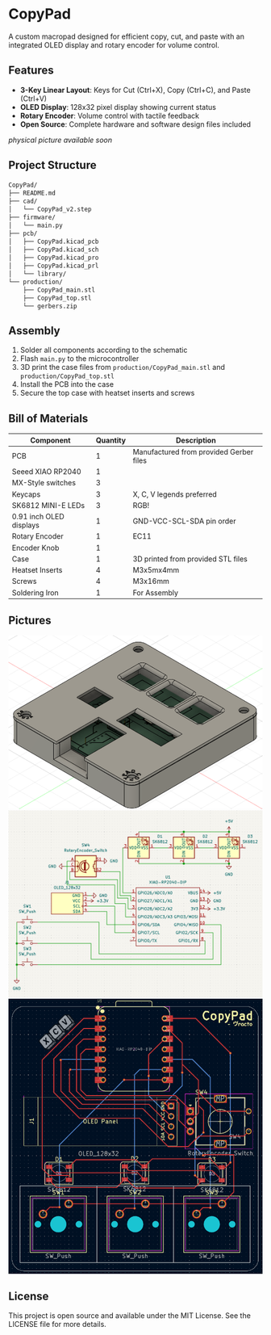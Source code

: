 # CopyPad

A custom macropad designed for efficient copy, cut, and paste with an integrated OLED display and rotary encoder for volume control.

## Features

- **3-Key Linear Layout**: Keys for Cut (Ctrl+X), Copy (Ctrl+C), and Paste (Ctrl+V)
- **OLED Display**: 128x32 pixel display showing current status
- **Rotary Encoder**: Volume control with tactile feedback
- **Open Source**: Complete hardware and software design files included

*physical picture available soon*

## Project Structure

```
CopyPad/
├── README.md               
├── cad/                    
│   └── CopyPad_v2.step     
├── firmware/                
│   └── main.py             
├── pcb/                    
│   ├── CopyPad.kicad_pcb   
│   ├── CopyPad.kicad_sch   
│   ├── CopyPad.kicad_pro   
│   ├── CopyPad.kicad_prl   
│   └── library/            
└── production/             
    ├── CopyPad_main.stl    
    ├── CopyPad_top.stl     
    └── gerbers.zip         
```

## Assembly

1. Solder all components according to the schematic
2. Flash `main.py` to the microcontroller
3. 3D print the case files from `production/CopyPad_main.stl` and `production/CopyPad_top.stl`
4. Install the PCB into the case
5. Secure the top case with heatset inserts and screws

## Bill of Materials

| Component | Quantity | Description |
|-----------|----------|-------------|
| PCB | 1 | Manufactured from provided Gerber files |
| Seeed XIAO RP2040 | 1 |  |
| MX-Style switches | 3 |  |
| Keycaps | 3 | X, C, V legends preferred |
| SK6812 MINI-E LEDs | 3 | RGB! |
| 0.91 inch OLED displays  | 1 | GND-VCC-SCL-SDA pin order |
| Rotary Encoder  | 1 | EC11 |
| Encoder Knob | 1 |  |
| Case | 1 | 3D printed from provided STL files |
| Heatset Inserts | 4 | M3x5mx4mm |
| Screws | 4 | M3x16mm |
| Soldering Iron | 1 | For Assembly |


## Pictures
![3D Model](images/cad.png)
![Schematic](images/schematic.png)
![PCB](images/pcb.png)

## License

This project is open source and available under the MIT License. See the LICENSE file for more details.
